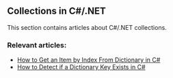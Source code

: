 ## Collections in C#/.NET

This section contains articles about C#/.NET collections.

### Relevant articles:

- [How to Get an Item by Index From Dictionary in C#](https://code-maze.com/csharp-get-item-by-index-from-dictionary/)
- [How to Detect if a Dictionary Key Exists in C#](https://code-maze.com/csharp-detect-dictionary-key-exists/)

